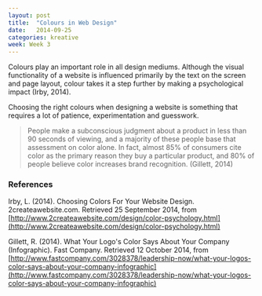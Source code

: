 ```yaml
---
layout: post
title:  "Colours in Web Design"
date:   2014-09-25
categories: kreative
week: Week 3
---
```


Colours play an important role in all design mediums. Although the visual functionality of a website is influenced primarily by the text on the screen and page layout, colour takes it a step further by making a psychological impact (Irby, 2014).

Choosing the right colours when designing a website is something that requires a lot of patience, experimentation and guesswork.

>People make a subconscious judgment about a product in less than 90 seconds of viewing, and a majority of these people base that assessment on color alone. In fact, almost 85% of consumers cite color as the primary reason they buy a particular product, and 80% of people believe color increases brand recognition. (Gillett, 2014)

### References
Irby, L. (2014). Choosing Colors For Your Website Design. 2createawebsite.com. Retrieved 25 September 2014, from [http://www.2createawebsite.com/design/color-psychology.html](http://www.2createawebsite.com/design/color-psychology.html)

Gillett, R. (2014). What Your Logo's Color Says About Your Company (Infographic). Fast Company. Retrieved 12 October 2014, from [http://www.fastcompany.com/3028378/leadership-now/what-your-logos-color-says-about-your-company-infographic](http://www.fastcompany.com/3028378/leadership-now/what-your-logos-color-says-about-your-company-infographic)